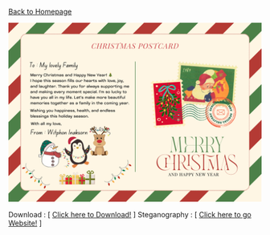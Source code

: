 [ Back to Homepage ](https://witchapolinaksorn.github.io)

![eCardChristmas](img/e-CardChristmas.png)

Download : [ [Click here to Download!](img/e-CardChristmas.png) ]
Steganography : [ [Click here to go Website!](https://stylesuxx.github.io/steganography/) ]
